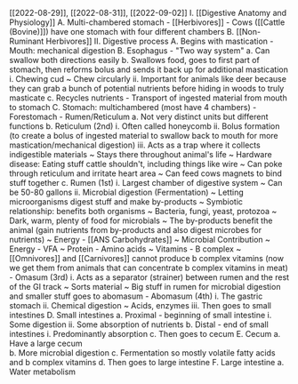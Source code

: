[[2022-08-29]], [[2022-08-31]], [[2022-09-02]]
I. [[Digestive Anatomy and Physiology]]
	A. Multi-chambered stomach
		- [[Herbivores]]
		- Cows ([[Cattle (Bovine)]]) have one stomach with four different chambers
	B. [[Non-Ruminant Herbivores]]
II. Digestive process
	A. Begins with mastication
		- Mouth: mechanical digestion 
	B. Esophagus
		- "Two way system"
			a. Can swallow both directions easily
			b. Swallows food, goes to first part of stomach, then reforms bolus and sends it back up for additional mastication
				i. Chewing cud
					~ Chew circularly
				ii. Important for animals like deer because they can grab a bunch of potential nutrients before hiding in woods to truly masticate
			c. Recycles nutrients
		- Transport of ingested material from mouth to stomach
	C. Stomach: multichambered (most have 4 chambers)
		- Forestomach
		- Rumen/Reticulum
			a. Not very distinct units but different functions
			b. Reticulum (2nd)
				i. Often called honeycomb
				ii. Bolus formation (to create a bolus of ingested material to swallow back to mouth for more mastication/mechanical digestion)
				iii. Acts as a trap where it collects indigestible materials
					~ Stays there throughout animal's life
					~ Hardware disease: Eating stuff cattle shouldn't, including things like wire
						~ Can poke through reticulum and irritate heart area
						~ Can feed cows magnets to bind stuff together
			c. Rumen (1st)
				i. Largest chamber of digestive system
					~ Can be 50-80 gallons
				ii. Microbial digestion (Fermentation)
					~ Letting microorganisms digest stuff and make by-products
					~ Symbiotic relationship: benefits both organisms
						~ Bacteria, fungi, yeast, protozoa
						~ Dark, warm, plenty of food for microbials
						~ The by-products benefit the animal (gain nutrients from by-products and also digest microbes for nutrients)
					~ Energy - [[ANS Carbohydrates]]
					~ Microbial Contribution
						~ Energy - VFA
						~ Protein - Amino acids
						~ Vitamins - B complex
							~ [[Omnivores]] and [[Carnivores]] cannot produce b complex vitamins (now we get them from animals that can concentrate b complex vitamins in meat)
		- Omasum (3rd)
			i. Acts as a separator (strainer) between rumen and the rest of the GI track
				~ Sorts material
				~ Big stuff in rumen for microbial digestion and smaller stuff goes to abomasum
		- Abomasum (4th)
			i. The gastric stomach
			ii. Chemical digestion
				~ Acids, enzymes
			iii. Then goes to small intestines
	D. Small intestines
		a. Proximal - beginning of small intestine
			i. Some digestion
			ii. Some absorption of nutrients
		b. Distal - end of small intestines
			i. Predominantly absorption
		c. Then goes to cecum
	E. Cecum
		a. Have a large cecum	
		b. More microbial digestion
		c. Fermentation so mostly volatile fatty acids and b complex vitamins
		d. Then goes to large intestine
	F. Large intestine
		a. Water metabolism